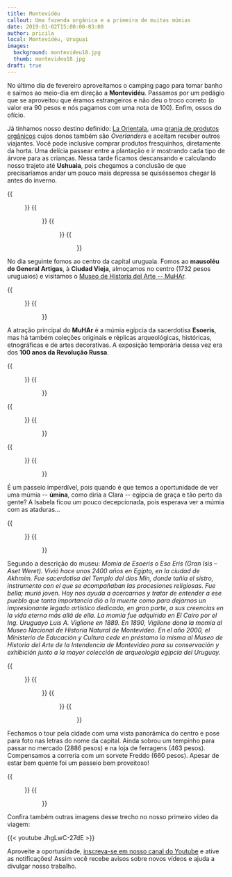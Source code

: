 ```yaml
---
title: Montevidéu
callout: Uma fazenda orgânica e a primeira de muitas múmias
date: 2019-01-02T15:00:00-03:00
author: pricila
local: Montevidéu, Uruguai
images:
  background: montevideu18.jpg
  thumb: montevideu18.jpg
draft: true
---
```

No último dia de fevereiro aproveitamos o camping pago para tomar banho e saímos ao meio-dia em direção a **Montevidéu**. Passamos por um pedágio que se aproveitou que éramos estrangeiros e não deu o troco correto (o valor era 90 pesos e nós pagamos com uma nota de 100). Enfim, ossos do ofício.

Já tínhamos nosso destino definido: [La Orientala](http://ioverlander.com/places/46591-organic-farm-granja-la-orientala), uma [granja de produtos orgânicos](https://pt-br.facebook.com/granjalaorientala/) cujos donos também são *Overlanders* e aceitam receber outros viajantes. Você pode inclusive comprar produtos fresquinhos, diretamente da horta. Uma delícia passear entre a plantação e ir mostrando cada tipo de árvore para as crianças. Nessa tarde ficamos descansando e calculando nosso trajeto até **Ushuaia**, pois chegamos a conclusão de que precisaríamos andar um pouco mais depressa se quiséssemos chegar lá antes do inverno.

<div class="clearfix">
{{<figure "montevideu01.jpg" "Tomates fresquinhos que ganhamos do dono da fazenda" "float-left">}}
{{<figure "montevideu02.jpg" "Aprendendo a diferenciar as árvores frutíferas" "float-right">}}
{{<figure "montevideu03.jpg" "Um passeio pela fazenda e sua diversidade de plantas" "float-left">}}
{{<figure "montevideu04.jpg" "Tomates aprovados!" "float-right">}}
</div>

No dia seguinte fomos ao centro da capital uruguaia. Fomos ao **mausoléu do General Artigas**, à **Ciudad Vieja**, almoçamos no centro (1732 pesos uruguaios) e visitamos o [Museo de Historia del Arte -- MuHAr](http://muhar.montevideo.gub.uy/).

<div class="clearfix">
{{<figure "montevideu05.jpg" "Visita ao mausoléu do General Artigas" "float-left" "600x" >}}
{{<figure "montevideu06.jpg" "Ciudad Vieja, passeio obrigatório" "float-right" "600x" >}}
</div>

A atração principal do **MuHAr** é a múmia egípcia da sacerdotisa **Esoeris**, mas há também coleções originais e réplicas arqueológicas, históricas, etnográficas e de artes decorativas. A exposição temporária dessa vez era dos **100 anos da Revolução Russa**.

<div class="clearfix">
{{<figure "montevideu07.jpg" "Algumas reproduções de arte indígena" "float-left">}}
{{<figure "montevideu17.jpg" "Lugar de criança é no museu sim!" "float-right">}}
</div>

<div class="clearfix">
{{<figure "montevideu08.jpg" "Exposição temporária sobre os 100 anos do comunismo" "float-left" "600x" >}}
{{<figure "montevideu09.jpg" "Impressiona o uso das cores como representação da ideologia" "float-right" "600x" >}}
</div>

<div class="clearfix">
{{<figure "montevideu11.jpg" "Comemoração da chegada do homem à Lua" "float-left">}}
{{<figure "montevideu12.jpg" "Reprodução da cultura cristã antiga" "float-right" >}}
</div>

É um passeio imperdível, pois quando é que temos a oportunidade de ver uma múmia -- **úmina**, como diria a Clara -- egípcia de graça e tão perto da gente? A Isabela ficou um pouco decepcionada, pois esperava ver a múmia com as ataduras…

<div class="clearfix">
{{<figure "montevideu13.jpg" "Na sala da múmia" "float-left">}}
{{<figure "montevideu14.jpg" "A grande estrela do museu!" "float-right">}}
</div>

Segundo a descrição do museu:
*Momia de Esoeris o Eso Eris (Gran Isis – Aset Weret). Vivió hace unos 2400 años en Egipto, en la ciudad de Akhmím. Fue sacerdotisa del Templo del dios Min, donde tañía el sistro, instrumento con el que se acompañaban las procesiones religiosas. Fue bella; murió joven. Hoy nos ayuda a acercarnos y tratar de entender a ese pueblo que tanta importancia dió a la muerte como para dejarnos un impresionante legado artístico dedicado, en gran parte, a sus creencias en la vida eterna más allá de ella. La momia fue adquirida en El Cairo por el Ing. Uruguayo Luis A. Viglione en 1889. En 1890, Viglione dona la momia al Museo Nacional de Historia Natural de Montevideo. En el año 2000, el Ministerio de Educación y Cultura cede en préstamo la misma al Museo de Historia del Arte de la Intendencia de Montevideo para su conservación y exhibición junto a la mayor colección de arqueología egipcia del Uruguay.*

<div class="clearfix">
{{<figure "montevideu16.jpg" "Mais sobre a cultura egípcia" "float-left">}}
{{<figure "montevideu18.jpg" "Mesmo sendo reprodução, impressiona!" "float-right">}}
{{<figure "montevideu19.jpg" "Maquete das pirâmides no México" "float-left">}}
{{<figure "montevideu20.jpg" "E réplica do calendário maia" "float-right">}}
</div>

Fechamos o tour pela cidade com uma vista panorâmica do centro e pose para foto nas letras do nome da capital. Ainda sobrou um tempinho para passar no mercado (2886 pesos)  e na loja de ferragens (463 pesos). Compensamos a correria com um sorvete Freddo (660 pesos). Apesar de estar bem quente foi um passeio bem proveitoso!

<div class="clearfix">
{{<figure "montevideu21.jpg" "Foto obrigatória no letreiro" "float-left">}}
{{<figure "montevideu22.jpg" "Visão geral da capital uruguaia" "float-right">}}
</div>

Confira também outras imagens desse trecho no nosso primeiro vídeo da viagem:

{{< youtube JhgLwC-27dE >}}

Aproveite a oportunidade, [inscreva-se em nosso canal do Youtube](https://www.youtube.com/6overlanders?sub_confirmation=1) e ative as notificações! Assim você recebe avisos sobre novos vídeos e ajuda a divulgar nosso trabalho.